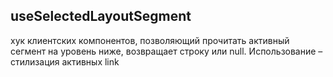 ## useSelectedLayoutSegment

хук клиентских компонентов, позволяющий прочитать активный сегмент на уровень ниже, возвращает строку или null. Использование – стилизация активных link
